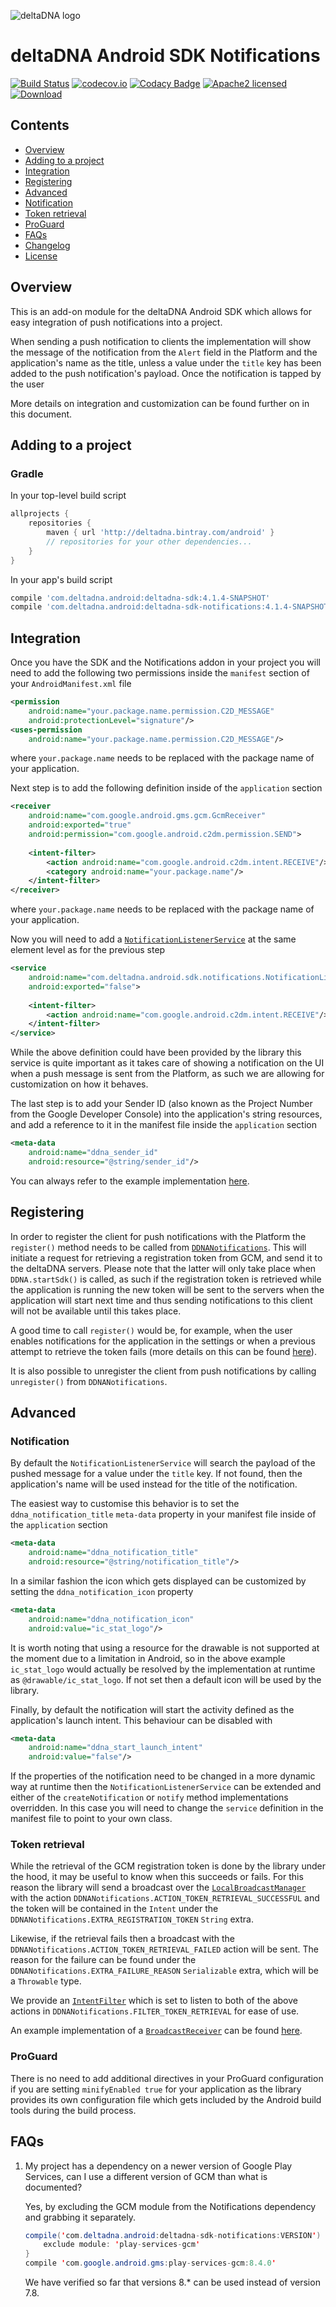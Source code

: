![deltaDNA logo](https://deltadna.com/wp-content/uploads/2015/06/deltadna_www@1x.png)

# deltaDNA Android SDK Notifications
[![Build Status](https://travis-ci.org/deltaDNA/android-sdk.svg)](https://travis-ci.org/deltaDNA/android-sdk)
[![codecov.io](https://codecov.io/github/deltaDNA/android-sdk/coverage.svg)](https://codecov.io/github/deltaDNA/android-sdk)
[![Codacy Badge](https://api.codacy.com/project/badge/grade/b5546fd90d3b4b2182961602da6086d8)](https://www.codacy.com/app/deltaDNA/android-sdk)
[![Apache2 licensed](https://img.shields.io/badge/license-Apache-blue.svg)](./LICENSE)
[![Download](https://api.bintray.com/packages/deltadna/android/deltadna-sdk/images/download.svg)](https://bintray.com/deltadna/android/deltadna-sdk/_latestVersion)

## Contents
* [Overview](#overview)
* [Adding to a project](#adding-to-a-project)
* [Integration](#integration)
* [Registering](#registering)
* [Advanced](#advanced)
 * [Notification](#notification)
 * [Token retrieval](#token-retrieval)
 * [ProGuard](#proguard)
* [FAQs](#faqs)
* [Changelog](#changelog)
* [License](#license)

## Overview
This is an add-on module for the deltaDNA Android SDK which allows for easy integration of push notifications into a project.

When sending a push notification to clients the implementation will show the message of the notification from the `Alert` field in the Platform and the application's name as the title, unless a value under the `title` key has been added to the push notification's payload. Once the notification is tapped by the user

More details on integration and customization can be found further on in this document.

## Adding to a project
### Gradle
In your top-level build script
```groovy
allprojects {
    repositories {
        maven { url 'http://deltadna.bintray.com/android' }
        // repositories for your other dependencies...
    }
}
```
In your app's build script
```groovy
compile 'com.deltadna.android:deltadna-sdk:4.1.4-SNAPSHOT'
compile 'com.deltadna.android:deltadna-sdk-notifications:4.1.4-SNAPSHOT'
```

## Integration
Once you have the SDK and the Notifications addon in your project you will need to add the following two permissions inside the `manifest` section of your `AndroidManifest.xml` file
```xml
<permission
    android:name="your.package.name.permission.C2D_MESSAGE"
    android:protectionLevel="signature"/>
<uses-permission
    android:name="your.package.name.permission.C2D_MESSAGE"/>
```
where `your.package.name` needs to be replaced with the package name of your application.

Next step is to add the following definition inside of the `application` section
```xml
<receiver
    android:name="com.google.android.gms.gcm.GcmReceiver"
    android:exported="true"
    android:permission="com.google.android.c2dm.permission.SEND">
    
    <intent-filter>
        <action android:name="com.google.android.c2dm.intent.RECEIVE"/>
        <category android:name="your.package.name"/>
    </intent-filter>
</receiver>
```
where `your.package.name` needs to be replaced with the package name of your application.

Now you will need to add a [`NotificationListenerService`](src/main/java/com/deltadna/android/sdk/notifications/NotificationListenerService.java) at the same element level as for the previous step
```xml
<service
    android:name="com.deltadna.android.sdk.notifications.NotificationListenerService"
    android:exported="false">
    
    <intent-filter>
        <action android:name="com.google.android.c2dm.intent.RECEIVE"/>
    </intent-filter>
</service>
```
While the above definition could have been provided by the library this service is quite important as it takes care of showing a notification on the UI when a push message is sent from the Platform, as such we are allowing for customization on how it behaves.

The last step is to add your Sender ID (also known as the Project Number from the Google Developer Console) into the application's string resources, and add a reference to it in the manifest file inside the `application` section
```xml
<meta-data
    android:name="ddna_sender_id"
    android:resource="@string/sender_id"/>
```

You can always refer to the example implementation [here](../examples/notifications).

## Registering
In order to register the client for push notifications with the Platform the `register()` method needs to be called from [`DDNANotifications`](src/main/java/com/deltadna/android/sdk/notifications/DDNANotifications.java). This will initiate a request for retrieving a registration token from GCM, and send it to the deltaDNA servers. Please note that the latter will only take place when `DDNA.startSdk()` is called, as such if the registration token is retrieved while the application is running the new token will be sent to the servers when the application will start next time and thus sending notifications to this client will not be available until this takes place.

A good time to call `register()` would be, for example, when the user enables notifications for the application in the settings or when a previous attempt to retrieve the token fails (more details on this can be found [here](#token-retrieval)).

It is also possible to unregister the client from push notifications by calling `unregister()` from `DDNANotifications`.

## Advanced
### Notification
By default the `NotificationListenerService` will search the payload of the pushed message for a value under the `title` key. If not found, then the application's name will be used instead for the title of the notification.

The easiest way to customise this behavior is to set the `ddna_notification_title` `meta-data` property in your manifest file inside of the `application` section
```xml
<meta-data
    android:name="ddna_notification_title"
    android:resource="@string/notification_title"/>
```

In a similar fashion the icon which gets displayed can be customized by setting the `ddna_notification_icon` property
```xml
<meta-data
    android:name="ddna_notification_icon"
    android:value="ic_stat_logo"/>
```
It is worth noting that using a resource for the drawable is not supported at the moment due to a limitation in Android, so in the above example `ic_stat_logo` would actually be resolved by the implementation at runtime as `@drawable/ic_stat_logo`. If not set then a default icon will be used by the library.

Finally, by default the notification will start the activity defined as the application's launch intent. This behaviour can be disabled with
```xml
<meta-data
    android:name="ddna_start_launch_intent"
    android:value="false"/>
```

If the properties of the notification need to be changed in a more dynamic way at runtime then the `NotificationListenerService` can be extended and either of the `createNotification` or `notify` method implementations overridden. In this case you will need to change the `service` definition in the manifest file to point to your own class.

### Token retrieval
While the retrieval of the GCM registration token is done by the library under the hood, it may be useful to know when this succeeds or fails. For this reason the library will send a broadcast over the [`LocalBroadcastManager`](http://developer.android.com/reference/android/support/v4/content/LocalBroadcastManager.html) with the action `DDNANotifications.ACTION_TOKEN_RETRIEVAL_SUCCESSFUL` and the token will be contained in the `Intent` under the `DDNANotifications.EXTRA_REGISTRATION_TOKEN` `String` extra.

Likewise, if the retrieval fails then a broadcast with the `DDNANotifications.ACTION_TOKEN_RETRIEVAL_FAILED` action will be sent. The reason for the failure can be found under the `DDNANotifications.EXTRA_FAILURE_REASON` `Serializable` extra, which will be a `Throwable` type.

We provide an [`IntentFilter`](http://developer.android.com/reference/android/content/IntentFilter.html) which is set to listen to both of the above actions in `DDNANotifications.FILTER_TOKEN_RETRIEVAL` for ease of use.

An example implementation of a [`BroadcastReceiver`](http://developer.android.com/reference/android/content/BroadcastReceiver.html) can be found [here](../examples/notifications/src/main/java/com/deltadna/android/sdk/notifications/example/ExampleReceiver.java).

### ProGuard
There is no need to add additional directives in your ProGuard configuration if you are setting `minifyEnabled true` for your application as the library provides its own configuration file which gets included by the Android build tools during the build process.

## FAQs
1.  My project has a dependency on a newer version of Google Play Services, can I use a different version of GCM than what is documented?
    
    Yes, by excluding the GCM module from the Notifications dependency and grabbing it separately.
    ```java
    compile('com.deltadna.android:deltadna-sdk-notifications:VERSION') {
        exclude module: 'play-services-gcm'
    }
    compile 'com.google.android.gms:play-services-gcm:8.4.0'
    ```
    We have verified so far that versions 8.* can be used instead of version 7.8.
